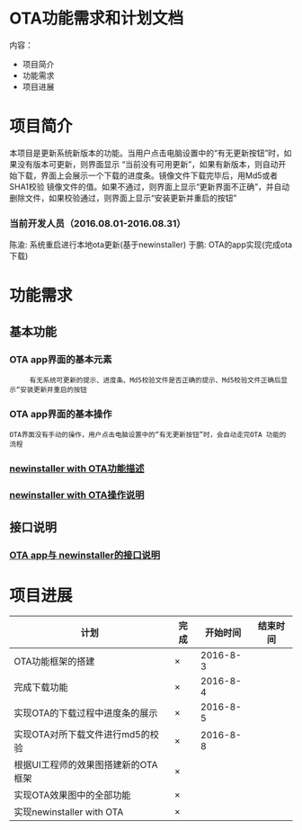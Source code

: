 # OTA功能需求和计划文档
内容：
- 项目简介
- 功能需求
- 项目进展

# 项目简介
 本项目是更新系统新版本的功能。当用户点击电脑设置中的“有无更新按钮”时，如果没有版本可更新，则界面显示
“当前没有可用更新”，如果有新版本，则自动开始下载，界面上会展示一个下载的进度条。镜像文件下载完毕后，用Md5或者SHA1校验
镜像文件的值。如果不通过，则界面上显示“更新界面不正确”，并自动删除文件，如果校验通过，则界面上显示“安装更新并重启的按钮”

### 当前开发人员（2016.08.01-2016.08.31）
陈渝: 系统重启进行本地ota更新(基于newinstaller)
于鹏: OTA的app实现(完成ota下载)

# 功能需求
## 基本功能
### OTA app界面的基本元素
         有无系统可更新的提示、进度条、Md5校验文件是否正确的提示、Md5校验文件正确后显示“安装更新并重启的按钮
### OTA app界面的基本操作
    OTA界面没有手动的操作，用户点击电脑设置中的“有无更新按钮”时，会自动走完OTA 功能的流程

### [newinstaller with OTA功能描述](https://github.com/openthos/newinstaller_analysis/blob/master/docs/summary.md)


### [newinstaller with OTA操作说明](https://github.com/openthos/newinstaller_analysis/blob/master/docs/summary.md)

## 接口说明
### [OTA app与 newinstaller的接口说明](https://github.com/openthos/newinstaller_analysis/blob/master/docs/summary.md)


# 项目进展
| 计划 | 完成 | 开始时间 | 结束时间 |
|---|---|---|---|
| OTA功能框架的搭建 |×| 2016-8-3||
| 完成下载功能| × |2016-8-4|| 
| 实现OTA的下载过程中进度条的展示 | × |2016-8-5|| 
| 实现OTA对所下载文件进行md5的校验 |×|2016-8-8||
| 根据UI工程师的效果图搭建新的OTA框架 |×|||
| 实现OTA效果图中的全部功能|×|||
| 实现newinstaller with OTA |×|||

